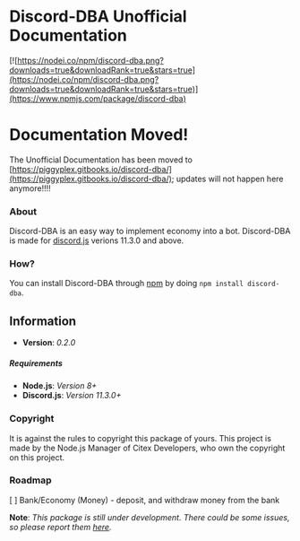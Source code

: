 # Discord-DBA Unofficial Documentation
[![https://nodei.co/npm/discord-dba.png?downloads=true&downloadRank=true&stars=true](https://nodei.co/npm/discord-dba.png?downloads=true&downloadRank=true&stars=true)](https://www.npmjs.com/package/discord-dba)
# Documentation Moved!
The Unofficial Documentation has been moved to [https://piggyplex.gitbooks.io/discord-dba/](https://piggyplex.gitbooks.io/discord-dba/); updates will not happen here anymore!!!!
### About
Discord-DBA is an easy way to implement economy into a bot.
Discord-DBA is made for [discord.js](https://discord.js.org) verions 11.3.0 and above.
### How?
You can install Discord-DBA through [npm](https://www.npmjs.com/package/discord-dba) by doing `npm install discord-dba`. 
## Information
* **Version**: *0.2.0*
##### Requirements
* **Node.js**: *Version 8+*
* **Discord.js**: *Version 11.3.0+*
### Copyright
It is against the rules to copyright this package of yours. This project is made by the Node.js Manager of Citex Developers, who own the copyright on this project.
### Roadmap
[ ] Bank/Economy (Money) - deposit, and withdraw money from the bank

**Note**: *This package is still under development. There could be some issues, so please report them [here](https://github.com/CitexDevelopers/Discord-DBA/issues).*
